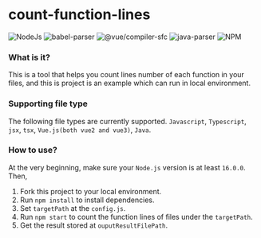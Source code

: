 # count-function-lines

![NodeJs](https://img.shields.io/badge/NodeJS-%5E16.0.0-green)
![babel-parser](https://img.shields.io/badge/%40babel%2Fparser-%5E7.22.5-blue)
![@vue/compiler-sfc](https://img.shields.io/badge/%40vue%2Fcompiler--sfc-%5E3.3.4-brightgreen)
![java-parser](https://img.shields.io/badge/java--parser-%5E2.0.4-orange)
![NPM](https://img.shields.io/npm/l/express)


### What is it?
This is a tool that helps you count lines number of each function in your files, and this is project is an example which can run in local environment.

### Supporting file type
The following file types are currently supported.
`Javascript`, `Typescript`, `jsx`, `tsx`, `Vue.js(both vue2 and vue3)`, `Java`.

### How to use?
At the very beginning, make sure your `Node.js` version is at least `16.0.0`. Then,
1. Fork this project to your local environment.
2. Run `npm install` to install dependencies.
3. Set `targetPath` at the `config.js`.
4. Run `npm start` to count the function lines of files under the `targetPath`.
5. Get the result stored at `ouputResultFilePath`.

